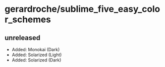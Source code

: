 # gerardroche/sublime_five_easy_color_schemes

## unreleased

* Added: Monokai (Dark)
* Added: Solarized (Light)
* Added: Solarized (Dark)

